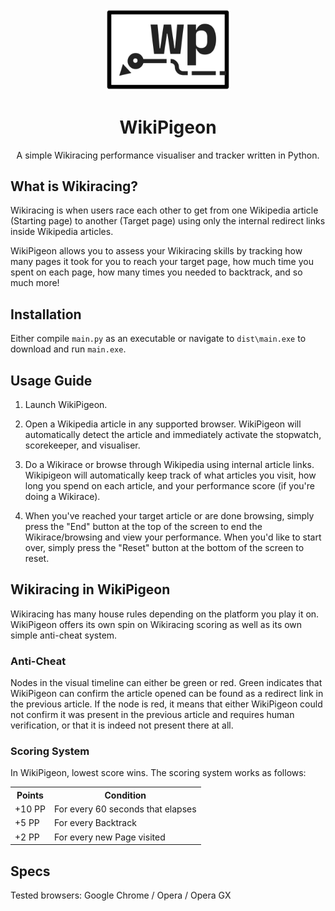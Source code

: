<div align="center">
  <img src="assets/wikipigeon_full.png" alt="Logo" width="200">
  
  # WikiPigeon

  A simple Wikiracing performance visualiser and tracker written in Python.
</div>

## What is Wikiracing?

Wikiracing is when users race each other to get from one Wikipedia article (Starting page) to another (Target page) using only the internal redirect links inside Wikipedia articles.

WikiPigeon allows you to assess your Wikiracing skills by tracking how many pages it took for you to reach your target page, how much time you spent on each page, how many times you needed to backtrack, and so much more! 

## Installation

Either compile ```main.py``` as an executable or navigate to ```dist\main.exe``` to download and run ```main.exe```.

## Usage Guide

1. Launch WikiPigeon.

2. Open a Wikipedia article in any supported browser. WikiPigeon will automatically detect the article and immediately activate the stopwatch, scorekeeper, and visualiser.

3. Do a Wikirace or browse through Wikipedia using internal article links. Wikipigeon will automatically keep track of what articles you visit, how long you spend on each article, and your performance score (if you're doing a Wikirace).

4. When you've reached your target article or are done browsing, simply press the "End" button at the top of the screen to end the Wikirace/browsing and view your performance. When you'd like to start over, simply press the "Reset" button at the bottom of the screen to reset.

## Wikiracing in WikiPigeon

Wikiracing has many house rules depending on the platform you play it on. WikiPigeon offers its own spin on Wikiracing scoring as well as its own simple anti-cheat system.

### Anti-Cheat

Nodes in the visual timeline can either be green or red. Green indicates that WikiPigeon can confirm the article opened can be found as a redirect link in the previous article. If the node is red, it means that either WikiPigeon could not confirm it was present in the previous article and requires human verification, or that it is indeed not present there at all.

### Scoring System

In WikiPigeon, lowest score wins. The scoring system works as follows:
<table>
  <tr>
    <th>Points</th>
    <th>Condition</th>
  </tr>
  <tr>
    <td>+10 PP</td>
    <td>For every 60 seconds that elapses</td>
  </tr>
  <tr>
    <td>+5 PP</td>
    <td>For every Backtrack</td>
  </tr>
  <tr>
    <td>+2 PP</td>
    <td>For every new Page visited</td>
  </tr>
</table>

## Specs
Tested browsers: Google Chrome / Opera / Opera GX






